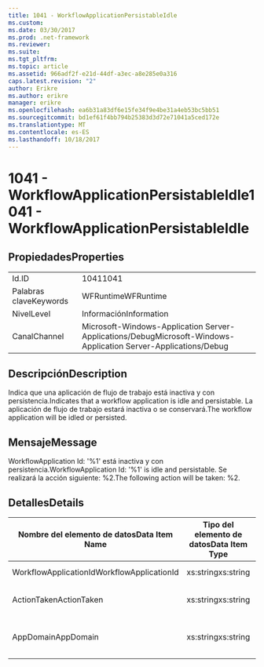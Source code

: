 ```yaml
---
title: 1041 - WorkflowApplicationPersistableIdle
ms.custom: 
ms.date: 03/30/2017
ms.prod: .net-framework
ms.reviewer: 
ms.suite: 
ms.tgt_pltfrm: 
ms.topic: article
ms.assetid: 966adf2f-e21d-44df-a3ec-a8e285e0a316
caps.latest.revision: "2"
author: Erikre
ms.author: erikre
manager: erikre
ms.openlocfilehash: ea6b31a83df6e15fe34f9e4be31a4eb53bc5bb51
ms.sourcegitcommit: bd1ef61f4bb794b25383d3d72e71041a5ced172e
ms.translationtype: MT
ms.contentlocale: es-ES
ms.lasthandoff: 10/18/2017
---
```

# <a name="1041---workflowapplicationpersistableidle"></a><span data-ttu-id="aee44-102">1041 - WorkflowApplicationPersistableIdle</span><span class="sxs-lookup"><span data-stu-id="aee44-102">1041 - WorkflowApplicationPersistableIdle</span></span>
## <a name="properties"></a><span data-ttu-id="aee44-103">Propiedades</span><span class="sxs-lookup"><span data-stu-id="aee44-103">Properties</span></span>  
  
|||  
|-|-|  
|<span data-ttu-id="aee44-104">Id.</span><span class="sxs-lookup"><span data-stu-id="aee44-104">ID</span></span>|<span data-ttu-id="aee44-105">1041</span><span class="sxs-lookup"><span data-stu-id="aee44-105">1041</span></span>|  
|<span data-ttu-id="aee44-106">Palabras clave</span><span class="sxs-lookup"><span data-stu-id="aee44-106">Keywords</span></span>|<span data-ttu-id="aee44-107">WFRuntime</span><span class="sxs-lookup"><span data-stu-id="aee44-107">WFRuntime</span></span>|  
|<span data-ttu-id="aee44-108">Nivel</span><span class="sxs-lookup"><span data-stu-id="aee44-108">Level</span></span>|<span data-ttu-id="aee44-109">Información</span><span class="sxs-lookup"><span data-stu-id="aee44-109">Information</span></span>|  
|<span data-ttu-id="aee44-110">Canal</span><span class="sxs-lookup"><span data-stu-id="aee44-110">Channel</span></span>|<span data-ttu-id="aee44-111">Microsoft-Windows-Application Server-Applications/Debug</span><span class="sxs-lookup"><span data-stu-id="aee44-111">Microsoft-Windows-Application Server-Applications/Debug</span></span>|  
  
## <a name="description"></a><span data-ttu-id="aee44-112">Descripción</span><span class="sxs-lookup"><span data-stu-id="aee44-112">Description</span></span>  
 <span data-ttu-id="aee44-113">Indica que una aplicación de flujo de trabajo está inactiva y con persistencia.</span><span class="sxs-lookup"><span data-stu-id="aee44-113">Indicates that a workflow application is idle and persistable.</span></span> <span data-ttu-id="aee44-114">La aplicación de flujo de trabajo estará inactiva o se conservará.</span><span class="sxs-lookup"><span data-stu-id="aee44-114">The workflow application will be idled or persisted.</span></span>  
  
## <a name="message"></a><span data-ttu-id="aee44-115">Mensaje</span><span class="sxs-lookup"><span data-stu-id="aee44-115">Message</span></span>  
 <span data-ttu-id="aee44-116">WorkflowApplication Id: '%1' está inactiva y con persistencia.</span><span class="sxs-lookup"><span data-stu-id="aee44-116">WorkflowApplication Id: '%1' is idle and persistable.</span></span>  <span data-ttu-id="aee44-117">Se realizará la acción siguiente: %2.</span><span class="sxs-lookup"><span data-stu-id="aee44-117">The following action will be taken: %2.</span></span>  
  
## <a name="details"></a><span data-ttu-id="aee44-118">Detalles</span><span class="sxs-lookup"><span data-stu-id="aee44-118">Details</span></span>  
  
|<span data-ttu-id="aee44-119">Nombre del elemento de datos</span><span class="sxs-lookup"><span data-stu-id="aee44-119">Data Item Name</span></span>|<span data-ttu-id="aee44-120">Tipo del elemento de datos</span><span class="sxs-lookup"><span data-stu-id="aee44-120">Data Item Type</span></span>|<span data-ttu-id="aee44-121">Descripción</span><span class="sxs-lookup"><span data-stu-id="aee44-121">Description</span></span>|  
|--------------------|--------------------|-----------------|  
|<span data-ttu-id="aee44-122">WorkflowApplicationId</span><span class="sxs-lookup"><span data-stu-id="aee44-122">WorkflowApplicationId</span></span>|<span data-ttu-id="aee44-123">xs:string</span><span class="sxs-lookup"><span data-stu-id="aee44-123">xs:string</span></span>|<span data-ttu-id="aee44-124">Identificador de la aplicación del flujo de trabajo.</span><span class="sxs-lookup"><span data-stu-id="aee44-124">The workflow application id</span></span>|  
|<span data-ttu-id="aee44-125">ActionTaken</span><span class="sxs-lookup"><span data-stu-id="aee44-125">ActionTaken</span></span>|<span data-ttu-id="aee44-126">xs:string</span><span class="sxs-lookup"><span data-stu-id="aee44-126">xs:string</span></span>|<span data-ttu-id="aee44-127">La acción que se adoptará en la aplicación de flujo de trabajo.</span><span class="sxs-lookup"><span data-stu-id="aee44-127">The action that will be taken on the workflow application.</span></span>|  
|<span data-ttu-id="aee44-128">AppDomain</span><span class="sxs-lookup"><span data-stu-id="aee44-128">AppDomain</span></span>|<span data-ttu-id="aee44-129">xs:string</span><span class="sxs-lookup"><span data-stu-id="aee44-129">xs:string</span></span>|<span data-ttu-id="aee44-130">La cadena devuelta por AppDomain.CurrentDomain.FriendlyName.</span><span class="sxs-lookup"><span data-stu-id="aee44-130">The string returned by AppDomain.CurrentDomain.FriendlyName.</span></span>|

